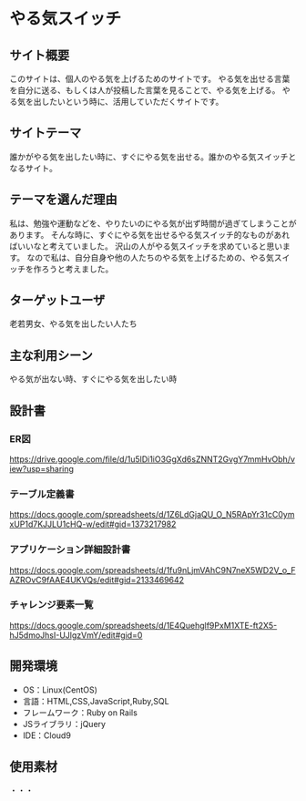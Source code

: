 # やる気スイッチ

## サイト概要
このサイトは、個人のやる気を上げるためのサイトです。
やる気を出せる言葉を自分に送る、もしくは人が投稿した言葉を見ることで、やる気を上げる。
やる気を出したいという時に、活用していただくサイトです。

## サイトテーマ
誰かがやる気を出したい時に、すぐにやる気を出せる。誰かのやる気スイッチとなるサイト。

## テーマを選んだ理由
私は、勉強や運動などを、やりたいのにやる気が出ず時間が過ぎてしまうことがあります。
そんな時に、すぐにやる気を出せるやる気スイッチ的なものがあればいいなと考えていました。
沢山の人がやる気スイッチを求めていると思います。
なので私は、自分自身や他の人たちのやる気を上げるための、やる気スイッチを作ろうと考えました。

## ターゲットユーザ
老若男女、やる気を出したい人たち

## 主な利用シーン
やる気が出ない時、すぐにやる気を出したい時

## 設計書

### ER図
https://drive.google.com/file/d/1u5lDi1iO3GgXd6sZNNT2GvgY7mmHvObh/view?usp=sharing

### テーブル定義書
https://docs.google.com/spreadsheets/d/1Z6LdGjaQU_O_N5RApYr31cC0ymxUP1d7KJJLU1cHQ-w/edit#gid=1373217982

### アプリケーション詳細設計書
https://docs.google.com/spreadsheets/d/1fu9nLjmVAhC9N7neX5WD2V_o_FAZROvC9fAAE4UKVQs/edit#gid=2133469642

### チャレンジ要素一覧
<https://docs.google.com/spreadsheets/d/1E4Quehglf9PxM1XTE-ft2X5-hJ5dmoJhsI-UJlgzVmY/edit#gid=0>

## 開発環境
- OS：Linux(CentOS)
- 言語：HTML,CSS,JavaScript,Ruby,SQL
- フレームワーク：Ruby on Rails
- JSライブラリ：jQuery
- IDE：Cloud9

## 使用素材
・・・
